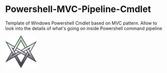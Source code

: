 # Powershell-MVC-Pipeline-Cmdlet
Template of Windows Powershell Cmdlet based on MVC pattern. Allow to look into the details of what's going on inside Powershell command pipeline

<img src="https://raw.githubusercontent.com/TurboBasic/dotfiles.windows/master/hexagram.png" alt="Windows Dotfiles" style="width: 100px; height: auto;" />
